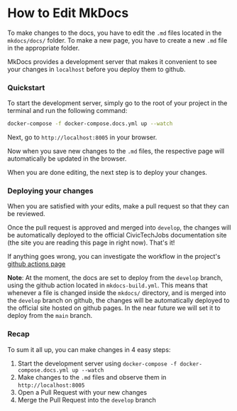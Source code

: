 # How to Edit MkDocs

To make changes to the docs, you have to edit the `.md` files located in the `mkdocs/docs/` folder. To make a new page, you have to create a new `.md` file in the appropriate folder.

MkDocs provides a development server that makes it convenient to see your changes in `localhost` before you deploy them to github.

### Quickstart

To start the development server, simply go to the root of your project in the terminal and run the following command:

```bash
docker-compose -f docker-compose.docs.yml up --watch
```

Next, go to `http://localhost:8005` in your browser.

Now when you save new changes to the `.md` files, the respective page will automatically be updated in the browser.

When you are done editing, the next step is to deploy your changes.

### Deploying your changes

When you are satisfied with your edits, make a pull request so that they can be reviewed.

Once the pull request is approved and merged into `develop`, the changes will be automatically deployed to the official CivicTechJobs documentation site (the site you are reading this page in right now). That's it!

If anything goes wrong, you can investigate the workflow in the project's [github actions page](https://github.com/hackforla/CivicTechJobs/actions)

**Note**: At the moment, the docs are set to deploy from the `develop` branch, using the github action located in `mkdocs-build.yml`. This means that whenever a file is changed inside the `mkdocs/` directory, and is merged into the `develop` branch on github, the changes will be automatically deployed to the official site hosted on github pages. In the near future we will set it to deploy from the `main` branch.

### Recap

To sum it all up, you can make changes in 4 easy steps:

1. Start the development server using `docker-compose -f docker-compose.docs.yml up --watch`
2. Make changes to the `.md` files and observe them in `http://localhost:8005`
3. Open a Pull Request with your new changes
4. Merge the Pull Request into the `develop` branch
